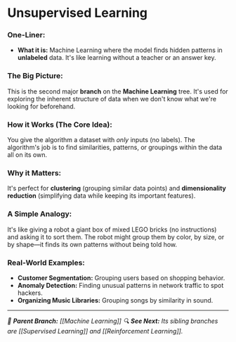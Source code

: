 # Unsupervised Learning

### One-Liner:
*   **What it is:** Machine Learning where the model finds hidden patterns in **unlabeled** data. It's like learning without a teacher or an answer key.

### The Big Picture:
This is the second major **branch** on the **Machine Learning** tree. It's used for exploring the inherent structure of data when we don't know what we're looking for beforehand.

### How it Works (The Core Idea):
You give the algorithm a dataset with *only* inputs (no labels). The algorithm's job is to find similarities, patterns, or groupings within the data all on its own.

### Why it Matters:
It's perfect for **clustering** (grouping similar data points) and **dimensionality reduction** (simplifying data while keeping its important features).

### A Simple Analogy:
It's like giving a robot a giant box of mixed LEGO bricks (no instructions) and asking it to sort them. The robot might group them by color, by size, or by shape—it finds its own patterns without being told how.

### Real-World Examples:
*   **Customer Segmentation:** Grouping users based on shopping behavior.
*   **Anomaly Detection:** Finding unusual patterns in network traffic to spot hackers.
*   **Organizing Music Libraries:** Grouping songs by similarity in sound.

---
*🌳 **Parent Branch:** [[Machine Learning]]*
*🔍 **See Next:** Its sibling branches are [[Supervised Learning]] and [[Reinforcement Learning]].*
